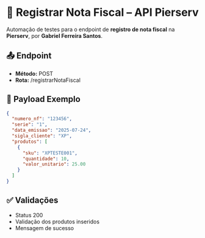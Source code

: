 # 📄 Registrar Nota Fiscal – API Pierserv

Automação de testes para o endpoint de **registro de nota fiscal** na **Pierserv**, por **Gabriel Ferreira Santos**.

## 📤 Endpoint

- **Método:** POST
- **Rota:** /registrarNotaFiscal

## 🧾 Payload Exemplo

```json
{
  "numero_nf": "123456",
  "serie": "1",
  "data_emissao": "2025-07-24",
  "sigla_cliente": "XP",
  "produtos": [
    {
      "sku": "XPTESTE001",
      "quantidade": 10,
      "valor_unitario": 25.00
    }
  ]
}
```

## ✅ Validações
- Status 200
- Validação dos produtos inseridos
- Mensagem de sucesso
